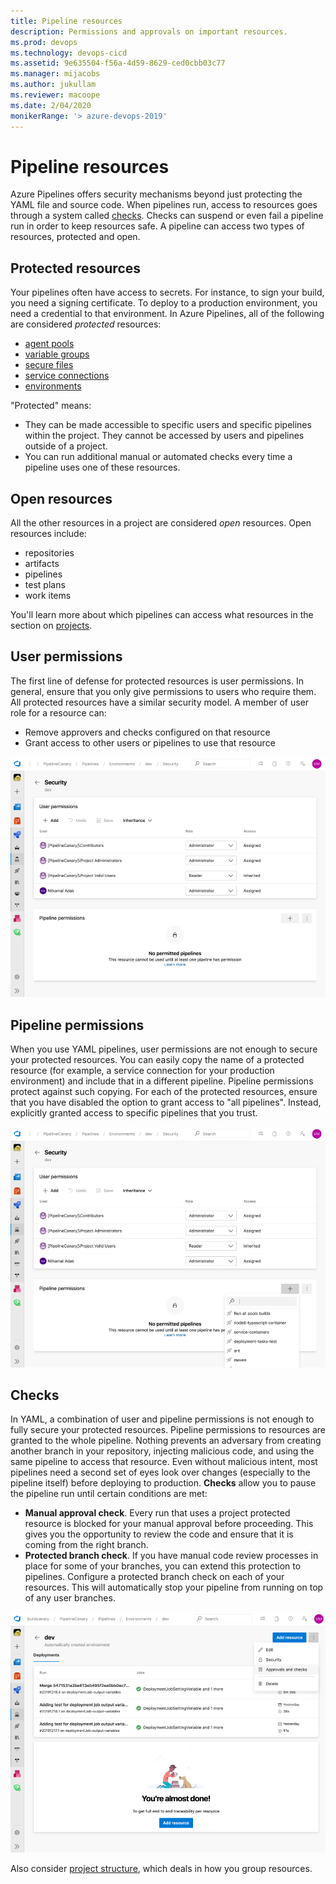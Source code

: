 ```yaml
---
title: Pipeline resources
description: Permissions and approvals on important resources.
ms.prod: devops
ms.technology: devops-cicd
ms.assetid: 9e635504-f56a-4d59-8629-ced0cbb03c77
ms.manager: mijacobs
ms.author: jukullam
ms.reviewer: macoope
ms.date: 2/04/2020
monikerRange: '> azure-devops-2019'
---
```


# Pipeline resources

Azure Pipelines offers security mechanisms beyond just protecting the YAML file and source code.
When pipelines run, access to resources goes through a system called [checks](../process/approvals.md).
Checks can suspend or even fail a pipeline run in order to keep resources safe.
A pipeline can access two types of resources, protected and open.

## Protected resources

Your pipelines often have access to secrets.
For instance, to sign your build, you need a signing certificate.
To deploy to a production environment, you need a credential to that environment.
In Azure Pipelines, all of the following are considered *protected* resources:
- [agent pools](../agents/agents.md)
- [variable groups](../library/variable-groups.md)
- [secure files](../library/secure-files.md)
- [service connections](../library/service-endpoints.md)
- [environments](../process/environments.md)

"Protected" means:
- They can be made accessible to specific users and specific pipelines within the project.
They cannot be accessed by users and pipelines outside of a project.
- You can run additional manual or automated checks every time a pipeline uses one of these resources.

## Open resources

All the other resources in a project are considered *open* resources.
Open resources include:
- repositories
- artifacts
- pipelines
- test plans
- work items

You'll learn more about which pipelines can access what resources in the section on [projects](projects.md).

## User permissions

The first line of defense for protected resources is user permissions.
In general, ensure that you only give permissions to users who require them.
All protected resources have a similar security model.
A member of user role for a resource can:
- Remove approvers and checks configured on that resource
- Grant access to other users or pipelines to use that resource

![Screenshot of user permissions on pipelines](media/user-permissions.png)

## Pipeline permissions

When you use YAML pipelines, user permissions are not enough to secure your protected resources.
You can easily copy the name of a protected resource (for example, a service connection for your production environment) and include that in a different pipeline.
Pipeline permissions protect against such copying.
For each of the protected resources, ensure that you have disabled the option to grant access to "all pipelines".
Instead, explicitly granted access to specific pipelines that you trust.

![Screenshot of pipeline permissions](media/pipeline-permissions.png)

## Checks

In YAML, a combination of user and pipeline permissions is not enough to fully secure your protected resources.
Pipeline permissions to resources are granted to the whole pipeline.
Nothing prevents an adversary from creating another branch in your repository, injecting malicious code, and using the same pipeline to access that resource.
Even without malicious intent, most pipelines need a second set of eyes look over changes (especially to the pipeline itself) before deploying to production.
**Checks** allow you to pause the pipeline run until certain conditions are met:
- **Manual approval check**.
Every run that uses a project protected resource is blocked for your manual approval before proceeding.
This gives you the opportunity to review the code and ensure that it is coming from the right branch.
- **Protected branch check**.
If you have manual code review processes in place for some of your branches, you can extend this protection to pipelines.
Configure a protected branch check on each of your resources.
This will automatically stop your pipeline from running on top of any user branches.
<!-- coming Q1 CY20
- **Azure function check**.
If you have some other logic to decide whether a run should be allowed to proceed, create an Azure function with your custom logic and configure that function to be a check on your protected resource.
For instance, your logic could ensure that the code has been reviewed by a certain number of reviewers, that it has been tested on a certain other environment, and that all the tests have passed.
-->

![Screenshot of configuring checks](media/configure-checks.png)

Also consider [project structure](projects.md), which deals in how you group resources.
